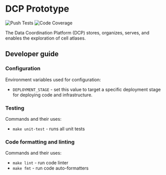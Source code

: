 # DCP Prototype
![Push Tests](https://github.com/HumanCellAtlas/dcp-prototype/workflows/Push%20Tests/badge.svg)
![Code Coverage](https://codecov.io/gh/humancellatlas/dcp-prototype/branch/master/graph/badge.svg)

The Data Coordination Platform (DCP) stores, organizes, serves, and enables the exploration of cell atlases.

## Developer guide

### Configuration

Environment variables used for configuration:
* `DEPLOYMENT_STAGE` - set this value to target a specific deployment stage for deploying code and infrastructure.

### Testing

Commands and their uses:
* `make unit-test` - runs all unit tests

### Code formatting and linting

Commands and their uses:
* `make lint` - run code linter
* `make fmt` - run code auto-formatters
